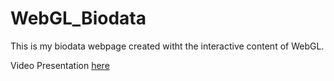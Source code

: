 # WebGL_Biodata

This is my biodata webpage created witht the interactive content of WebGL.

Video Presentation [here](https://drive.google.com/file/d/1GltbSLErBs7dnl01xRt_nWKtcjd5Jm7E/view?usp=sharing)
